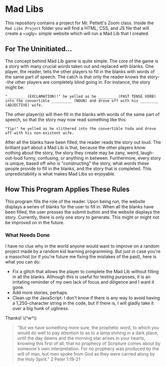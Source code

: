 # Mad Libs
This repository contains a project for Mr. Pettett's Zoom class. Inside the `Mad Libs Project` folder you will find a HTML, CSS, and JS file that will create a ~ugly~ *simple* website which will run a Mad Lib that I created.
## For The Uninitiated...
The concept behind Mad Lib game is quite simple. The core of the game is a story with many crucial words taken out and replaced with blanks. One player, the reader, tells the other players to fill in the blanks with words of the same part of speech. The catch is that only the reader knows the story--the other players are completely blind going in. For instance, the story might be:
```
"________ (EXCLAMATION)!" he yelled as he ________ (PAST TENSE VERB) into the convertible _________ (NOUN) and drove off with his ________ (ADJECTIVE) wife.
```
The other player(s) will then fill in the blanks with words of the same part of speech, so that the story may now read something like this:
```
"Yip!" he yelled as he slithered into the convertible Yoda and drove off with his non-existent wife.
```
After all the blanks have been filled, the reader reads the story out loud. The brilliant part about a Mad Lib is that, because the other players know nothing about the story, the story they create may be zany, weird, laugh-out-loud funny, confusing, or anything in between. Furthermore, every story is unique, based off who is "constructing" the story, what words these people provide to fill in the blanks, and the story that is completed. This unpredictability is what makes Mad Libs so enjoyable.
## How This Program Applies These Rules
This program fills the role of the reader. Upon being run, the website displays a series of blanks for the user to fill in. When all the blanks have been filled, the user presses the submit button and the website displays the story.
Currently, there is only one story to generate. This might or might not be improved on in the future.
### What Needs Done
I have no clue why in the world anyone would want to improve on a random project made by a random kid learning programming. But just in case you're a masochist (or if you're future me fixing the mistakes of the past), here is what you can do:
 - Fix a glitch that allows the player to complete the Mad Lib without filling in all the blanks. Although this is useful for testing purposes, it is an irritating reminder of my own lack of focus and diligence and I want it gone.
 - Add more stories, perhaps.
 - Clean up the JavaScript. I don't know if there is any way to avoid having a 1,250-character string in the code, but if there is, I will gladly take it over a big hunk of ugliness.

Thanks! \\(^w^\\)

 > "But we have something more sure, the prophetic word, to which you would do well to pay attention to as to a lamp shining in a dark place, until the day dawns and the morning star arises in your hearts, knowing this first of all, that no prophecy of Scripture comes about by someone's own interpretation. For no prophecy was produced by the will of man, but men spoke from God as they were carried along by the Holy Spirit." 2 Peter 1:19-21
